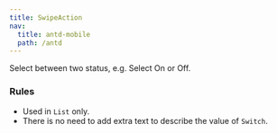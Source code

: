 ```yaml
---
title: SwipeAction
nav:
  title: antd-mobile
  path: /antd
---
```


Select between two status, e.g. Select On or Off.

### Rules
- Used in `List` only.
- There is no need to add extra text to describe the value of `Switch`.

<code src="./demos/basic.tsx" />

<API/>